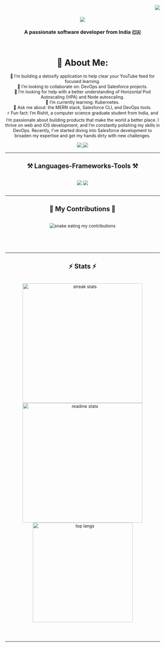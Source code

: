 <img align="right" src="https://visitor-badge.laobi.icu/badge?page_id=salesp07.salesp07" />

<h1 align="center">
    <img src="https://readme-typing-svg.herokuapp.com/?font=Righteous&size=35&center=true&vCenter=true&width=500&height=70&duration=4000&lines=Hi+There!+👋;+I'm+Rishit+Sharma!;" />
</h1>

<h3 align="center">A passionate software developer from India 🇨🇦</h3>

<br/>

<div align="center">
 
 # 💫 About Me:
🔭 I’m building a detoxify application to help clear your YouTube feed for focused learning.<br>👯 I’m looking to collaborate on: DevOps and Salesforce projects.<br>🤝 I’m looking for help with a better understanding of Horizontal Pod Autoscaling (HPA) and Node autoscaling.<br>🌱 I’m currently learning: Kubernetes.<br>💬 Ask me about: the MERN stack, Salesforce CLI, and DevOps tools.<br>⚡ Fun fact: I’m Rishit, a computer science graduate student from India, and I’m passionate about building products that make the world a better place. I thrive on web and iOS development, and I’m constantly polishing my skills in DevOps. Recently, I’ve started diving into Salesforce development to broaden my expertise and get my hands dirty with new challenges.

 </div>
 
<div align="center"> 
  <a href="mailto:rishitsharmar2001@gmail.com">
    <img src="https://img.shields.io/badge/Gmail-333333?style=for-the-badge&logo=gmail&logoColor=red" />
  </a>
  <a href="https://linkedin.com/in/rishittsharma" target="_blank">
    <img src="https://img.shields.io/badge/LinkedIn-0077B5?style=for-the-badge&logo=linkedin&logoColor=white" target="_blank" />
  </a>
 <!-- <a href="https://salesp07.github.io" target="_blank">
     <img src="https://img.shields.io/badge/Portfolio-FF5722?style=for-the-badge&logo=todoist&logoColor=white" target="_blank" />  sqlite, safari, google-chrome are other good icon options -->
  </a>
</div>

 <hr/>
 
<h2 align="center">⚒️ Languages-Frameworks-Tools ⚒️</h2>
<br/>
<div align="center">
    <img src="https://skillicons.dev/icons?i=react,bootstrap,mui,html,css,vscode,github,figma,tailwind,git,r" />
    <img src="https://skillicons.dev/icons?i=nodejs,python,javascript,typescript,express,firebase,mongodb,c,java,nextjs,mysql,flask" /><br>
</div>

<br/>
<hr/>

<div align="center">
  <h2>🐍 My Contributions 🐍</h2>
  <br>
  <img alt="snake eating my contributions" src="https://raw.githubusercontent.com/Rish-it/Rish-it/output/github-contribution-grid-snake.svg" />
  
  <br/><br/><br/>
</div>

<hr/>

<h2 align="center">⚡ Stats ⚡</h2>
<br>
<div align=center>
  <img width=390 src="https://github-readme-streak-stats-Rish-it.vercel.app/?user=Rish-it&count_private=true&theme=react&border_radius=10" alt="streak stats"/>
  <img width=390 src="https://github-readme-stats-Rish-it.vercel.app/api?username=Rish-it&count_private=true&show_icons=true&theme=react&rank_icon=github&border_radius=10" alt="readme stats" />
  <br/>
  <img width=325 align="center" src="https://github-readme-stats-Rish-it.vercel.app/api/top-langs/?username=Rish-it&hide=HTML&langs_count=8&layout=compact&theme=react&border_radius=10&size_weight=0.5&count_weight=0.5&exclude_repo=github-readme-stats" alt="top langs" />
</div>

<br/><br/>

<hr/>

<br/>

<!--<div align="center">
<a href='https://ko-fi.com/V7V4RAK9C' target='_blank'><img height='64' style='border:0px;height:64px;' src='https://storage.ko-fi.com/cdn/kofi1.png?v=3' border='0' alt='Buy Me a Coffee at ko-fi.com' /></a>
</div> />

<br/>
